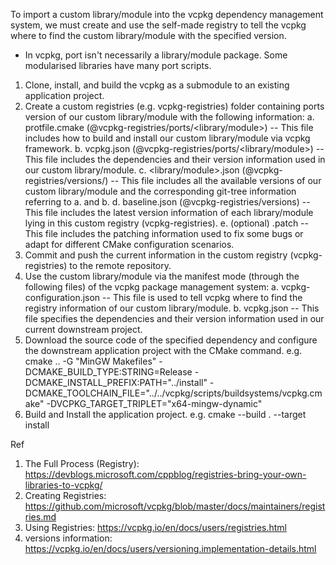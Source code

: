 To import a custom library/module into the vcpkg dependency management system, we must create and use the self-made registry to tell the vcpkg where to find the custom library/module with the specified version. 
* In vcpkg, port isn't necessarily a library/module package. Some modularised libraries have many port scripts.
1. Clone, install, and build the vcpkg as a submodule to an existing application project.
2. Create a custom registries (e.g. vcpkg-registries) folder containing ports version of our custom library/module with the following information:
  a. protfile.cmake (@vcpkg-registries/ports/<library/module>)
    -- This file includes how to build and install our custom library/module via vcpkg framework.
  b. vcpkg.json (@vcpkg-registries/ports/<library/module>)
    -- This file includes the dependencies and their version information used in our custom library/module.
  c. <library/module>.json (@vcpkg-registries/versions/<X->)
    -- This file includes all the available versions of our custom library/module and the corresponding git-tree information referring to a. and b.
  d. baseline.json (@vcpkg-registries/versions)
    -- This file includes the latest version information of each library/module lying in this custom registry (vcpkg-registries). 
  e. (optional) <patch file>.patch 
    -- This file includes the patching information used to fix some bugs or adapt for different CMake configuration scenarios.
3. Commit and push the current information in the custom registry (vcpkg-registries) to the remote repository.
4. Use the custom library/module via the manifest mode (through the following files) of the vcpkg package management system:
  a. vcpkg-configuration.json
    -- This file is used to tell vcpkg where to find the registry information of our custom library/module.
  b. vcpkg.json
    -- This file specifies the dependencies and their version information used in our current downstream project.
5. Download the source code of the specified dependency and configure the downstream application project with the CMake command.
  e.g. cmake .. -G "MinGW Makefiles" -DCMAKE_BUILD_TYPE:STRING=Release -DCMAKE_INSTALL_PREFIX:PATH="../install" -DCMAKE_TOOLCHAIN_FILE="../../vcpkg/scripts/buildsystems/vcpkg.cmake" -DVCPKG_TARGET_TRIPLET="x64-mingw-dynamic"
6. Build and Install the application project.
  e.g. cmake --build . --target install

Ref
1. The Full Process (Registry): https://devblogs.microsoft.com/cppblog/registries-bring-your-own-libraries-to-vcpkg/
2. Creating Registries: https://github.com/microsoft/vcpkg/blob/master/docs/maintainers/registries.md
3. Using Registries: https://vcpkg.io/en/docs/users/registries.html
4. versions information: https://vcpkg.io/en/docs/users/versioning.implementation-details.html
